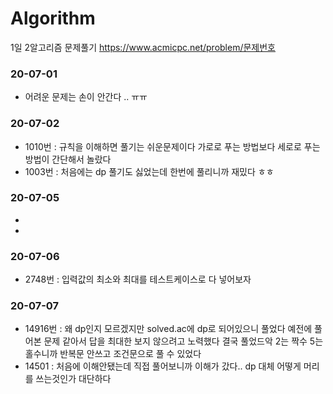 # Algorithm
1일 2알고리즘 문제풀기
https://www.acmicpc.net/problem/문제번호

### 20-07-01
  * 어려운 문제는 손이 안간다 .. ㅠㅠ

### 20-07-02
  * 1010번 : 규칙을 이해하면 풀기는 쉬운문제이다 가로로 푸는 방법보다 세로로 푸는 방법이 간단해서 놀랐다
  * 1003번 : 처음에는 dp 풀기도 싫었는데 한번에 풀리니까 재밌다 ㅎㅎ

### 20-07-05
  *
  *

### 20-07-06
  * 2748번 : 입력값의 최소와 최대를 테스트케이스로 다 넣어보자

### 20-07-07
  * 14916번 : 왜 dp인지 모르겠지만 solved.ac에 dp로 되어있으니 풀었다 예전에 풀어본 문제 같아서 답을 최대한 보지 않으려고 노력했다 결국 풀었드악 2는 짝수 5는 홀수니까 반복문 안쓰고 조건문으로 풀 수 있었다
  * 14501 : 처음에 이해안됐는데 직접 풀어보니까 이해가 갔다.. dp 대체 어떻게 머리를 쓰는것인가 대단하다
